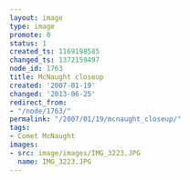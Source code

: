 ```yaml
---
layout: image
type: image
promote: 0
status: 1
created_ts: 1169198585
changed_ts: 1372159497
node_id: 1763
title: McNaught closeup
created: '2007-01-19'
changed: '2013-06-25'
redirect_from:
- "/node/1763/"
permalink: "/2007/01/19/mcnaught_closeup/"
tags:
- Comet McNaught
images:
- src: image/images/IMG_3223.JPG
  name: IMG_3223.JPG
---
```


